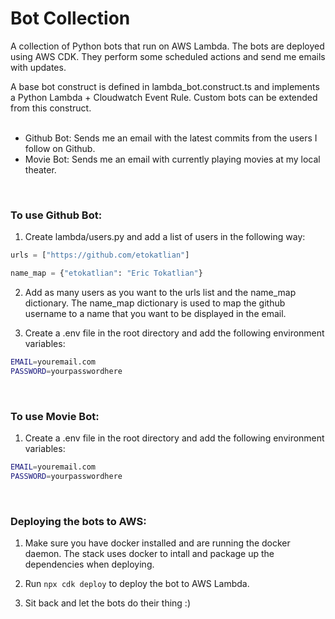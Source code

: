 # Bot Collection

A collection of Python bots that run on AWS Lambda. The bots are deployed using AWS CDK. They perform some scheduled actions and send me emails with updates.

A base bot construct is defined in lambda_bot.construct.ts and implements a Python Lambda + Cloudwatch Event Rule. Custom bots can be extended from this construct.
<br/>
<br/>

- Github Bot: Sends me an email with the latest commits from the users I follow on Github.
- Movie Bot: Sends me an email with currently playing movies at my local theater.

<br/>

### To use Github Bot:

1. Create lambda/users.py and add a list of users in the following way:

```python
urls = ["https://github.com/etokatlian"]       

name_map = {"etokatlian": "Eric Tokatlian"}

```
2. Add as many users as you want to the urls list and the name_map dictionary. The name_map dictionary is used to map the github username to a name that you want to be displayed in the email.

3. Create a .env file in the root directory and add the following environment variables:

```bash
EMAIL=youremail.com
PASSWORD=yourpasswordhere
```
<br/>

### To use Movie Bot:

1. Create a .env file in the root directory and add the following environment variables:

```bash
EMAIL=youremail.com
PASSWORD=yourpasswordhere
```

<br/>

### Deploying the bots to AWS:
1. Make sure you have docker installed and are running the docker daemon. The stack uses docker to intall and package up the dependencies when deploying.

2. Run `npx cdk deploy` to deploy the bot to AWS Lambda.

3. Sit back and let the bots do their thing :)
